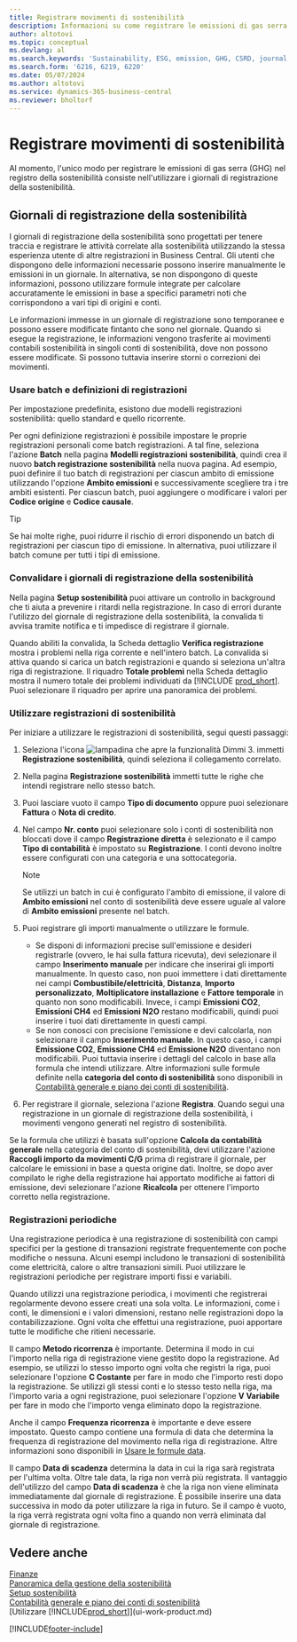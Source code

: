 ```yaml
---
title: Registrare movimenti di sostenibilità
description: Informazioni su come registrare le emissioni di gas serra (GHG).
author: altotovi
ms.topic: conceptual
ms.devlang: al
ms.search.keywords: 'Sustainability, ESG, emission, GHG, CSRD, journal'
ms.search.form: '6216, 6219, 6220'
ms.date: 05/07/2024
ms.author: altotovi
ms.service: dynamics-365-business-central
ms.reviewer: bholtorf
---
```


# <a name="record-sustainability-entries"></a>Registrare movimenti di sostenibilità

Al momento, l'unico modo per registrare le emissioni di gas serra (GHG) nel registro della sostenibilità consiste nell'utilizzare i giornali di registrazione della sostenibilità.

## <a name="sustainability-journals"></a>Giornali di registrazione della sostenibilità

I giornali di registrazione della sostenibilità sono progettati per tenere traccia e registrare le attività correlate alla sostenibilità utilizzando la stessa esperienza utente di altre registrazioni in Business Central. Gli utenti che dispongono delle informazioni necessarie possono inserire manualmente le emissioni in un giornale. In alternativa, se non dispongono di queste informazioni, possono utilizzare formule integrate per calcolare accuratamente le emissioni in base a specifici parametri noti che corrispondono a vari tipi di origini e conti.

Le informazioni immesse in un giornale di registrazione sono temporanee e possono essere modificate fintanto che sono nel giornale. Quando si esegue la registrazione, le informazioni vengono trasferite ai movimenti contabili sostenibilità in singoli conti di sostenibilità, dove non possono essere modificate. Si possono tuttavia inserire storni o correzioni dei movimenti.

### <a name="use-journal-templates-and-batches"></a>Usare batch e definizioni di registrazioni

Per impostazione predefinita, esistono due modelli registrazioni sostenibilità: quello standard e quello ricorrente.

Per ogni definizione registrazioni è possibile impostare le proprie registrazioni personali come batch registrazioni. A tal fine, seleziona l'azione **Batch** nella pagina **Modelli registrazioni sostenibilità**, quindi crea il nuovo **batch registrazione sostenibilità** nella nuova pagina. Ad esempio, puoi definire il tuo batch di registrazioni per ciascun ambito di emissione utilizzando l'opzione **Ambito emissioni** e successivamente scegliere tra i tre ambiti esistenti. Per ciascun batch, puoi aggiungere o modificare i valori per **Codice origine** e **Codice causale**.

> [!TIP]
> Se hai molte righe, puoi ridurre il rischio di errori disponendo un batch di registrazioni per ciascun tipo di emissione. In alternativa, puoi utilizzare il batch comune per tutti i tipi di emissione.

### <a name="validate-sustainability-journals"></a>Convalidare i giornali di registrazione della sostenibilità

Nella pagina **Setup sostenibilità** puoi attivare un controllo in background che ti aiuta a prevenire i ritardi nella registrazione. In caso di errori durante l'utilizzo del giornale di registrazione della sostenibilità, la convalida ti avvisa tramite notifica e ti impedisce di registrare il giornale.

Quando abiliti la convalida, la Scheda dettaglio **Verifica registrazione** mostra i problemi nella riga corrente e nell'intero batch. La convalida si attiva quando si carica un batch registrazioni e quando si seleziona un'altra riga di registrazione. Il riquadro **Totale problemi** nella Scheda dettaglio mostra il numero totale dei problemi individuati da [!INCLUDE [prod_short](includes/prod_short.md)]. Puoi selezionare il riquadro per aprire una panoramica dei problemi.

### <a name="work-with-sustainability-journals"></a>Utilizzare registrazioni di sostenibilità

Per iniziare a utilizzare le registrazioni di sostenibilità, segui questi passaggi:

1. Seleziona l'icona ![lampadina che apre la funzionalità Dimmi 3.](media/ui-search/search_small.png "Informazioni sull'operazione che si desidera eseguire") immetti **Registrazione sostenibilità**, quindi seleziona il collegamento correlato.
2. Nella pagina **Registrazione sostenibilità** immetti tutte le righe che intendi registrare nello stesso batch.
3. Puoi lasciare vuoto il campo **Tipo di documento** oppure puoi selezionare **Fattura** o **Nota di credito**.
4. Nel campo **Nr. conto** puoi selezionare solo i conti di sostenibilità non bloccati dove il campo **Registrazione diretta** è selezionato e il campo **Tipo di contabilità** è impostato su **Registrazione**. I conti devono inoltre essere configurati con una categoria e una sottocategoria.

    > [!NOTE]
    > Se utilizzi un batch in cui è configurato l'ambito di emissione, il valore di **Ambito emissioni** nel conto di sostenibilità deve essere uguale al valore di **Ambito emissioni** presente nel batch.

5. Puoi registrare gli importi manualmente o utilizzare le formule.

    - Se disponi di informazioni precise sull'emissione e desideri registrarle (ovvero, le hai sulla fattura ricevuta), devi selezionare il campo **Inserimento manuale** per indicare che inserirai gli importi manualmente. In questo caso, non puoi immettere i dati direttamente nei campi **Combustibile/elettricità**, **Distanza**, **Importo personalizzato**, **Moltiplicatore installazione** e **Fattore temporale** in quanto non sono modificabili. Invece, i campi **Emissioni CO2**, **Emissioni CH4** ed **Emissioni N2O** restano modificabili, quindi puoi inserire i tuoi dati direttamente in questi campi.
    - Se non conosci con precisione l'emissione e devi calcolarla, non selezionare il campo **Inserimento manuale**. In questo caso, i campi **Emissione CO2**, **Emissione CH4** ed **Emissione N2O** diventano non modificabili. Puoi tuttavia inserire i dettagli del calcolo in base alla formula che intendi utilizzare. Altre informazioni sulle formule definite nella **categoria del conto di sostenibilità** sono disponibili in [Contabilità generale e piano dei conti di sostenibilità](finance-sustainability-accounts-ledger.md#account-categories).

6. Per registrare il giornale, seleziona l'azione **Registra**. Quando segui una registrazione in un giornale di registrazione della sostenibilità, i movimenti vengono generati nel registro di sostenibilità.

Se la formula che utilizzi è basata sull'opzione **Calcola da contabilità generale** nella categoria del conto di sostenibilità, devi utilizzare l'azione **Raccogli importo da movimenti C/G** prima di registrare il giornale, per calcolare le emissioni in base a questa origine dati. Inoltre, se dopo aver compilato le righe della registrazione hai apportato modifiche ai fattori di emissione, devi selezionare l'azione **Ricalcola** per ottenere l'importo corretto nella registrazione.

### <a name="recurring-journals"></a>Registrazioni periodiche

Una registrazione periodica è una registrazione di sostenibilità con campi specifici per la gestione di transazioni registrate frequentemente con poche modifiche o nessuna. Alcuni esempi includono le transazioni di sostenibilità come elettricità, calore o altre transazioni simili. Puoi utilizzare le registrazioni periodiche per registrare importi fissi e variabili.

Quando utilizzi una registrazione periodica, i movimenti che registrerai regolarmente devono essere creati una sola volta. Le informazioni, come i conti, le dimensioni e i valori dimensioni, restano nelle registrazioni dopo la contabilizzazione. Ogni volta che effettui una registrazione, puoi apportare tutte le modifiche che ritieni necessarie.

Il campo **Metodo ricorrenza** è importante. Determina il modo in cui l'importo nella riga di registrazione viene gestito dopo la registrazione. Ad esempio, se utilizzi lo stesso importo ogni volta che registri la riga, puoi selezionare l'opzione **C Costante** per fare in modo che l'importo resti dopo la registrazione. Se utilizzi gli stessi conti e lo stesso testo nella riga, ma l'importo varia a ogni registrazione, puoi selezionare l'opzione **V Variabile** per fare in modo che l'importo venga eliminato dopo la registrazione.

Anche il campo **Frequenza ricorrenza** è importante e deve essere impostato. Questo campo contiene una formula di data che determina la frequenza di registrazione del movimento nella riga di registrazione. Altre informazioni sono disponibili in [Usare le formule data](ui-enter-date-ranges.md#use-date-formulas).

Il campo **Data di scadenza** determina la data in cui la riga sarà registrata per l'ultima volta. Oltre tale data, la riga non verrà più registrata. Il vantaggio dell'utilizzo del campo **Data di scadenza** è che la riga non viene eliminata immediatamente dal giornale di registrazione. È possibile inserire una data successiva in modo da poter utilizzare la riga in futuro. Se il campo è vuoto, la riga verrà registrata ogni volta fino a quando non verrà eliminata dal giornale di registrazione.

## <a name="see-also"></a>Vedere anche

[Finanze](finance.md)  
[Panoramica della gestione della sostenibilità](finance-manage-sustainability.md)  
[Setup sostenibilità](finance-sustainability-setup.md)  
[Contabilità generale e piano dei conti di sostenibilità](finance-sustainability-accounts-ledger.md)  
[Utilizzare [!INCLUDE[prod_short](includes/prod_short.md)]](ui-work-product.md)  

[!INCLUDE[footer-include](includes/footer-banner.md)]
